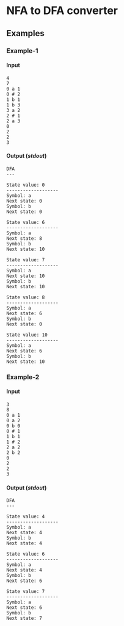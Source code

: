 # NFA to DFA converter

## Examples
### Example-1
#### Input
```
4
7
0 a 1
0 # 2
1 b 1
1 b 3
3 a 2
2 # 1
2 a 3
0
2
2
3
```
#### Output (*stdout*)
```
DFA
---

State value: 0
-------------------
Symbol: a
Next state: 0
Symbol: b
Next state: 0

State value: 6
-------------------
Symbol: a
Next state: 8
Symbol: b
Next state: 10

State value: 7
-------------------
Symbol: a
Next state: 10
Symbol: b
Next state: 10

State value: 8
-------------------
Symbol: a
Next state: 6
Symbol: b
Next state: 0

State value: 10
-------------------
Symbol: a
Next state: 6
Symbol: b
Next state: 10
 ```
### Example-2
#### Input
```
3
8
0 a 1
0 a 2
0 b 0
0 # 1
1 b 1
1 # 2
2 a 2
2 b 2
0
2
2
3
```
#### Output (*stdout*)
```
DFA
---

State value: 4
-------------------
Symbol: a
Next state: 4
Symbol: b
Next state: 4

State value: 6
-------------------
Symbol: a
Next state: 4
Symbol: b
Next state: 6

State value: 7
-------------------
Symbol: a
Next state: 6
Symbol: b
Next state: 7
 ```
